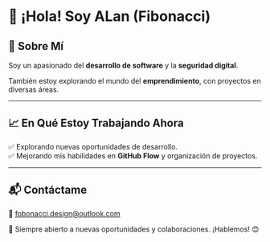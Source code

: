 # 👋 ¡Hola! Soy ALan (Fibonacci)

## 🚀 Sobre Mí
Soy un apasionado del **desarrollo de software** y la **seguridad digital**.

También estoy explorando el mundo del **emprendimiento**, con proyectos en diversas áreas.

---

## 📈 En Qué Estoy Trabajando Ahora
✅ Explorando nuevas oportunidades de desarrollo.  
✅ Mejorando mis habilidades en **GitHub Flow** y organización de proyectos.  

---

## 📬 Contáctame
📩 fobonacci.design@outlook.com 


🚀 Siempre abierto a nuevas oportunidades y colaboraciones. ¡Hablemos! 😊
<!--
**FibonacciDesign/FibonacciDesign** is a ✨ _special_ ✨ repository because its `README.md` (this file) appears on your GitHub profile.

Here are some ideas to get you started:

- 🔭 I’m currently working on ...
- 🌱 I’m currently learning ...
- 👯 I’m looking to collaborate on ...
- 🤔 I’m looking for help with ...
- 💬 Ask me about ...
- 📫 How to reach me: ...
- 😄 Pronouns: ...
- ⚡ Fun fact: ...
-->
